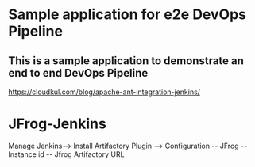 # Sample application for e2e DevOps Pipeline
## This is a sample application to demonstrate an end to end DevOps Pipeline


https://cloudkul.com/blog/apache-ant-integration-jenkins/


# JFrog-Jenkins

Manage Jenkins--> Install Artifactory Plugin
              --> Configuration -- JFrog -- Instance id -- Jfrog Artifactory URL
              
